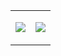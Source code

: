 <table>
<tr>
<td>
<p align="center">
    <a href="https://github.com/anuraghazra/github-readme-stats">
        <img align="center" src=https://github-readme-stats.vercel.app/api?username=gork3n&theme=github_dark />
    </a>
</p>
</td>
<td>
<p align="center">
    <a href="https://github.com/anuraghazra/github-readme-stats">
        <img align="center" src=https://github-readme-streak-stats.herokuapp.com/?user=gork3n&theme=github_dark />
    </a>
    
</p>
</td>
</tr>
</table>
